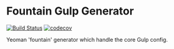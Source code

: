 # Fountain Gulp Generator

[![Build Status](https://travis-ci.org/FountainJS/generator-fountain-gulp.svg?branch=master)](https://travis-ci.org/FountainJS/generator-fountain-gulp)
[![codecov](https://codecov.io/gh/FountainJS/generator-fountain-gulp/branch/master/graph/badge.svg)](https://codecov.io/gh/FountainJS/generator-fountain-gulp)

Yeoman 'fountain' generator which handle the core Gulp config.
